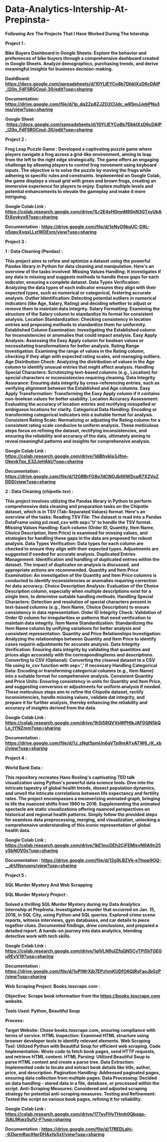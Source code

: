 # Data-Analytics-Intership-At-Prepinsta-

**Following Are The Projects That I Have Worked During The Intership** 

**Project 1 :**

**Bike Buyers Dashboard in Google Sheets: 
Explore the behavior and preferences of bike buyers through a comprehensive dashboard created in Google Sheets. Analyze demographics, purchasing trends, and derive meaningful insights for business decision-making.**

**DashBoard: https://docs.google.com/spreadsheets/d/10YLlEYCo8b7DbklXzD6cDAlP_l20n_FdFSRGCnul-30/edit?usp=sharing**

**Documentation: https://drive.google.com/file/d/1p_dq2Zp8ZJZO2CUdc_wR5mJJebPNa3ma/view?usp=sharing**

**Google Sheet :https://docs.google.com/spreadsheets/d/10YLlEYCo8b7DbklXzD6cDAlP_l20n_FdFSRGCnul-30/edit?usp=sharing**



**Project 2 :**

**Frog Leap Puzzle Game :
Developed a captivating puzzle game where players navigate a frog across a grid-like environment, aiming to leap from the left to the right edge strategically. The game offers an engaging challenge by allowing players to control frog movement using keyboard inputs. The objective is to solve the puzzle by moving the frogs while adhering to specific rules and constraints. Implemented on Google Colab, the game displays a visual grid with green and brown frogs, creating an immersive experience for players to enjoy. Explore multiple levels and potential enhancements to elevate the gameplay and make it more intriguing.**

**Google Colab Link : https://colab.research.google.com/drive/1Lr2E4xH0mnN90nN3GTxyUkAEtXovkyx8?usp=sharing**

**Documentation : https://drive.google.com/file/d/1eNyO9kqUC-D9L-n5opyXvqxLLxtWDExm/view?usp=sharing**



**Project 3 :**

**1 : Data Cleaning (Pandas) :**

**This project aims to refine and optimize a dataset using the powerful Pandas library in Python for data cleaning and manipulation. Here's an overview of the tasks involved:
Missing Values Handling: It investigates if any data is missing and suggests methods to handle these gaps for each indicator, ensuring a complete dataset.
Data Types Verification: Analyzing the data types of each indicator ensures they align with their expected types, such as numerical or categorical, fostering accurate analysis.
Outlier Identification: Detecting potential outliers in numerical indicators (like Age, Salary, Rating) and deciding whether to adjust or remove them to maintain data integrity.
Salary Formatting: Examining the structure of the Salary column to standardize its format for consistent analysis.
Location Standardization: Checking consistency in location entries and proposing methods to standardize them for uniformity.
Established Column Examination: Investigating the Established column for inconsistencies or anomalies that could impact analysis.
Easy Apply Analysis: Assessing the Easy Apply column for boolean values or necessitating transformations for better analysis.
Rating Range Investigation: Examining the range of values in the Rating column, checking if they align with expected rating scales, and managing outliers.
Age Distribution Check: Analyzing the distribution of values in the Age column to identify unusual entries that might affect analysis.
Handling Special Characters: Scrutinizing text-based columns (e.g., Location) for special characters or inconsistencies requiring cleaning.
Data Integrity Assurance: Ensuring data integrity by cross-referencing entries, such as verifying alignment between the Established and Age columns.
Easy Apply Transformation: Transforming the Easy Apply column if it contains non-boolean values for better usability.
Location Accuracy Assessment: Evaluating the accuracy of location entries and rectifying misspelled or ambiguous locations for clarity.
Categorical Data Handling: Encoding or transforming categorical indicators into a suitable format for analysis.
Consistent Rating Scale: Normalizing or adjusting the Rating column for a consistent rating scale conducive to uniform analysis.
These meticulous steps focus on refining the dataset, rectifying inconsistencies, and ensuring the reliability and accuracy of the data, ultimately aiming to reveal meaningful patterns and insights for comprehensive analysis.**

**Google Colab Link : https://colab.research.google.com/drive/1djBhvkIa3Jfno-OkevkTqv_E32JeHAkU?usp=sharing**

**Documentation : https://drive.google.com/file/d/12GBBrFO8o7dCNOJb66WDcpR7X2VoZDDD/view?usp=sharing**


**2 : Data Cleaning (chipotle.tsv) :**

**This project involves utilizing the Pandas library in Python to perform comprehensive data cleaning and preparation tasks on the Chipotle dataset, which is in TSV (Tab-Separated Values) format. Here's an overview of the tasks:
Reading TSV File: The dataset is read into a Pandas DataFrame using pd.read_csv with sep='\t' to handle the TSV format.
Missing Values Handling: Each column (Order ID, Quantity, Item Name, Choice Description, Item Price) is examined for missing values, and strategies for handling these gaps in the data are proposed for robust analysis.
Data Types Verification: Data types for each column are checked to ensure they align with their expected types. Adjustments are suggested if needed for accurate analysis.
Duplicated Entries Management: Identification and handling of duplicated entries within the dataset. The impact of duplicates on analysis is discussed, and appropriate actions are recommended.
Quantity and Item Price Examination: An investigation of the Quantity and Item Price columns is conducted to identify inconsistencies or anomalies requiring correction for data accuracy.
Choice Description Analysis: Evaluation of the Choice Description column, especially when multiple descriptions exist for a single item, to determine suitable handling methods.
Handling Special Characters: Detection and resolution of special characters present in text-based columns (e.g., Item Name, Choice Description) to ensure consistency in data representation.
Order ID Integrity Check: Validation of Order ID column for irregularities or patterns that need verification to maintain data integrity.
Item Name Standardization: Standardizing the Item Name column by unifying variations for better analysis and consistent representation.
Quantity and Price Relationships Investigation: Analyzing the relationships between Quantity and Item Price to identify cases requirin adjustments for accurate analysis.
Data Integrity Verification: Ensuring data integrity by validating that quantities and prices align accurately with the correspondingitems and descriptions.
Converting to CSV (Optional): Converting the cleaned dataset to a CSV file using to_csv function with sep=',' if necessary
Handling Categorical Data: Encoding or transforming categorical columns (e.g., Item Name) into a suitable format for compehensive analysis.
Consistent Quantity and Price Units: Ensuring consistency in units for Quantity and Item Price, and suggesting conversios or adjustments for uniform analysis if needed.
These meticulous steps aim to refine the Chipotle dataset, rectify inconsistencies, handle missing values, validate dat integrity, and prepare it for further analysis, thereby enhancing the reliability and accuracy of insights derived from the data.**

**Google Colab Link : https://colab.research.google.com/drive/1h5j58QVVsWPHIkJAFDQN5kQLo_tYNZmm?usp=sharing**

**Documentation : https://drive.google.com/file/d/1J_zNgt5pmUn6aVTp9mAYxATW6_rK_xbi/view?usp=sharing**


**Project 4 :**

**World Bank Data :**

**This repository recreates Hans Rosling's captivating TED talk visualization using Python's powerful data science tools. Dive into the intricate tapestry of global health trends, dissect population dynamics, and unveil the intricate correlations between life expectancy and fertility rates. The project encompasses a mesmerizing animated graph, bringing to life the nuanced shifts from 1960 to 2016. Supplementing the animated spectacle are static visualizations offering nuanced perspectives on historical and regional health patterns. Simply follow the provided steps for seamless data preprocessing, merging, and visualization, unlocking a comprehensive understanding of this iconic representation of global health data.**

**Google Colab Link : https://colab.research.google.com/drive/1kE1mcDEh2CiFEMIsvN9A9n25ySbNOV0x?usp=sharing**

**Documentation : https://drive.google.com/file/d/12g9LBZVk-e7lnpp9OQ-__drU9jsrusny/view?usp=sharing**



**Project 5 :**

**SQL Murder Mystery And Web Scrapping**

**SQL Murder Mystery Project :**

**Solved a thrilling SQL Murder Mystery during my Data Analytics internship at PrepInsta. Investigated a murder that occurred on Jan. 15, 2018, in SQL City, using Python and SQL queries. Explored crime scene reports, witness interviews, gym databases, and car details to piece together clues. Documented findings, drew conclusions, and prepared a detailed report. A hands-on journey into data analytics, blending detective work with tech skills.**

**Google Colab Link : https://colab.research.google.com/drive/1qlVLN9uIZfqQN5CvTPi5hTGEGu9EvV19?usp=sharing**

**Documentation : https://drive.google.com/file/d/1uPlWrXjb7EPzhmKUDfO6QjRsFaoJbGzP/view?usp=sharing**




**Web Scraping Project: Books.toscrape.com :**

**Objective: Scrape book information from the https://books.toscrape.com website.**

**Tools Used: Python, Beautiful Soup**

**Process:**

**Target Website: Chose books.toscrape.com, ensuring compliance with terms of service.
HTML Inspection: Examined HTML structure using browser developer tools to identify relevant elements.
Web Scraping Tool: Utilized Python with Beautiful Soup for efficient web scraping.
Code Implementation: Wrote code to fetch book pages, send HTTP requests, and retrieve HTML content.
HTML Parsing: Utilized Beautiful Soup to parse HTML content and create a parse tree.
Data Extraction: Implemented code to locate and extract book details like title, author, price, and description.
Pagination Handling: Addressed paginated pages, ensuring data collection from multiple pages.
Data Processing: Decided on data handling - stored data in a file, database, or processed within the script.
Anti-Scraping Measures: Considered and adjusted scraping strategy for potential anti-scraping measures.
Testing and Refinement: Tested the script on various book pages, refining it for reliability.**

**Google Colab Link : https://colab.research.google.com/drive/177svFHyTHmh0Qbagp-3jAL9Kwz5ufU-F?usp=sharing**

**Documentation : https://drive.google.com/file/d/17REDLahi--9ZIqrmRacIHprDHAxfp5xf/view?usp=sharing**




